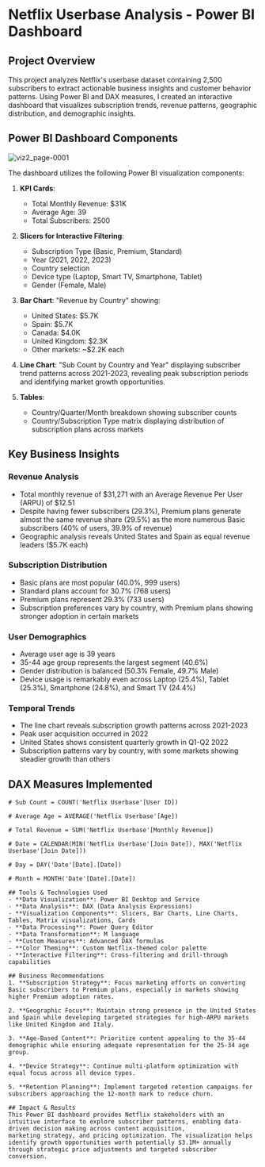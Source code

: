 # Netflix Userbase Analysis - Power BI Dashboard

## Project Overview
This project analyzes Netflix's userbase dataset containing 2,500 subscribers to extract actionable business insights and customer behavior patterns. Using Power BI and DAX measures, I created an interactive dashboard that visualizes subscription trends, revenue patterns, geographic distribution, and demographic insights.

## Power BI Dashboard Components

![viz2_page-0001](https://github.com/user-attachments/assets/70d9d1a5-6828-4e86-bb89-016214652802)


The dashboard utilizes the following Power BI visualization components:

1. **KPI Cards**:
   - Total Monthly Revenue: $31K
   - Average Age: 39
   - Total Subscribers: 2500

2. **Slicers for Interactive Filtering**:
   - Subscription Type (Basic, Premium, Standard)
   - Year (2021, 2022, 2023)
   - Country selection
   - Device type (Laptop, Smart TV, Smartphone, Tablet)
   - Gender (Female, Male)

3. **Bar Chart**: "Revenue by Country" showing:
   - United States: $5.7K
   - Spain: $5.7K
   - Canada: $4.0K
   - United Kingdom: $2.3K
   - Other markets: ~$2.2K each

4. **Line Chart**: "Sub Count by Country and Year" displaying subscriber trend patterns across 2021-2023, revealing peak subscription periods and identifying market growth opportunities.

5. **Tables**:
   - Country/Quarter/Month breakdown showing subscriber counts
   - Country/Subscription Type matrix displaying distribution of subscription plans across markets

## Key Business Insights

### Revenue Analysis
- Total monthly revenue of $31,271 with an Average Revenue Per User (ARPU) of $12.51
- Despite having fewer subscribers (29.3%), Premium plans generate almost the same revenue share (29.5%) as the more numerous Basic subscribers (40% of users, 39.9% of revenue)
- Geographic analysis reveals United States and Spain as equal revenue leaders ($5.7K each)

### Subscription Distribution
- Basic plans are most popular (40.0%, 999 users)
- Standard plans account for 30.7% (768 users)
- Premium plans represent 29.3% (733 users)
- Subscription preferences vary by country, with Premium plans showing stronger adoption in certain markets

### User Demographics
- Average user age is 39 years
- 35-44 age group represents the largest segment (40.6%)
- Gender distribution is balanced (50.3% Female, 49.7% Male)
- Device usage is remarkably even across Laptop (25.4%), Tablet (25.3%), Smartphone (24.8%), and Smart TV (24.4%)

### Temporal Trends
- The line chart reveals subscription growth patterns across 2021-2023
- Peak user acquisition occurred in 2022
- United States shows consistent quarterly growth in Q1-Q2 2022
- Subscription patterns vary by country, with some markets showing steadier growth than others

## DAX Measures Implemented
```
# Sub Count = COUNT('Netflix Userbase'[User ID])

# Average Age = AVERAGE('Netflix Userbase'[Age])

# Total Revenue = SUM('Netflix Userbase'[Monthly Revenue])

# Date = CALENDAR(MIN('Netflix Userbase'[Join Date]), MAX('Netflix Userbase'[Join Date]))

# Day = DAY('Date'[Date].[Date])

# Month = MONTH('Date'[Date].[Date])

## Tools & Technologies Used
- **Data Visualization**: Power BI Desktop and Service
- **Data Analysis**: DAX (Data Analysis Expressions)
- **Visualization Components**: Slicers, Bar Charts, Line Charts, Tables, Matrix visualizations, Cards
- **Data Processing**: Power Query Editor
- **Data Transformation**: M language
- **Custom Measures**: Advanced DAX formulas
- **Color Theming**: Custom Netflix-themed color palette
- **Interactive Filtering**: Cross-filtering and drill-through capabilities

## Business Recommendations
1. **Subscription Strategy**: Focus marketing efforts on converting Basic subscribers to Premium plans, especially in markets showing higher Premium adoption rates.

2. **Geographic Focus**: Maintain strong presence in the United States and Spain while developing targeted strategies for high-ARPU markets like United Kingdom and Italy.

3. **Age-Based Content**: Prioritize content appealing to the 35-44 demographic while ensuring adequate representation for the 25-34 age group.

4. **Device Strategy**: Continue multi-platform optimization with equal focus across all device types.

5. **Retention Planning**: Implement targeted retention campaigns for subscribers approaching the 12-month mark to reduce churn.

## Impact & Results
This Power BI dashboard provides Netflix stakeholders with an intuitive interface to explore subscriber patterns, enabling data-driven decision making across content acquisition, 
marketing strategy, and pricing optimization. The visualization helps identify growth opportunities worth potentially $3.1M+ annually through strategic price adjustments and targeted subscriber conversion.
